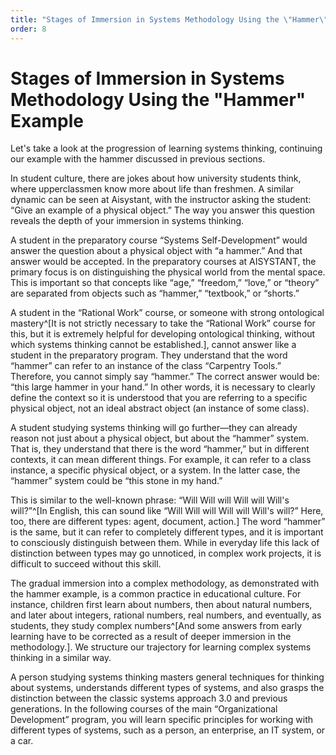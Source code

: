 ```yaml
---
title: "Stages of Immersion in Systems Methodology Using the \"Hammer\" Example"
order: 8
---
```


# Stages of Immersion in Systems Methodology Using the "Hammer" Example

Let's take a look at the progression of learning systems thinking, continuing our example with the hammer discussed in previous sections.

In student culture, there are jokes about how university students think, where upperclassmen know more about life than freshmen. A similar dynamic can be seen at Aisystant, with the instructor asking the student: “Give an example of a physical object.” The way you answer this question reveals the depth of your immersion in systems thinking.

A student in the preparatory course “Systems Self-Development” would answer the question about a physical object with “a hammer.” And that answer would be accepted. In the preparatory courses at AISYSTANT, the primary focus is on distinguishing the physical world from the mental space. This is important so that concepts like “age,” “freedom,” “love,” or “theory” are separated from objects such as “hammer,” “textbook,” or “shorts.”

A student in the “Rational Work” course, or someone with strong ontological mastery^[It is not strictly necessary to take the “Rational Work” course for this, but it is extremely helpful for developing ontological thinking, without which systems thinking cannot be established.], cannot answer like a student in the preparatory program. They understand that the word “hammer” can refer to an instance of the class “Carpentry Tools.” Therefore, you cannot simply say “hammer.” The correct answer would be: “this large hammer in your hand.” In other words, it is necessary to clearly define the context so it is understood that you are referring to a specific physical object, not an ideal abstract object (an instance of some class).

A student studying systems thinking will go further—they can already reason not just about a physical object, but about the “hammer” system. That is, they understand that there is the word “hammer,” but in different contexts, it can mean different things. For example, it can refer to a class instance, a specific physical object, or a system. In the latter case, the “hammer” system could be “this stone in my hand.”

This is similar to the well-known phrase: “Will Will will Will will Will's will?”^[In English, this can sound like “Will Will will Will will Will's will?” Here, too, there are different types: agent, document, action.] The word “hammer” is the same, but it can refer to completely different types, and it is important to consciously distinguish between them. While in everyday life this lack of distinction between types may go unnoticed, in complex work projects, it is difficult to succeed without this skill.

The gradual immersion into a complex methodology, as demonstrated with the hammer example, is a common practice in educational culture. For instance, children first learn about numbers, then about natural numbers, and later about integers, rational numbers, real numbers, and eventually, as students, they study complex numbers^[And some answers from early learning have to be corrected as a result of deeper immersion in the methodology.]. We structure our trajectory for learning complex systems thinking in a similar way.

A person studying systems thinking masters general techniques for thinking about systems, understands different types of systems, and also grasps the distinction between the classic systems approach 3.0 and previous generations. In the following courses of the main “Organizational Development” program, you will learn specific principles for working with different types of systems, such as a person, an enterprise, an IT system, or a car.